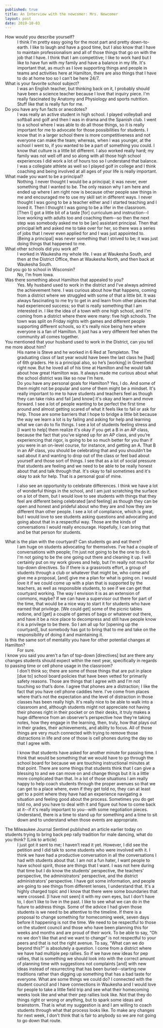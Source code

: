 ```yaml
---
published: true
title: An Interview with the newcomer: Mrs. Newcomer
layout: post
date: 2019-10-03
---
```


<dl>
  <dt>How would you describe yourself?</dt>
<dd>I think I'm pretty easy going for the most part and pretty down-to-earth. I like to laugh and have a good time, but I also know that I have to maintain professionalism and all of those things that go on with the job that I have. I think that I am competitive; I like to work hard but I like to have fun with my family and have a balance in my life. It's important that, as much as I love supporting things and people in teams and activities here at Hamilton, there are also things that I have to do at home too so I can't be here 24/7.</dd>
  
  <dt>What is your favorite school subject?</dt>
<dd>I was an English teacher, but thinking back on it, I probably should have been a science teacher because I love that inquiry piece. I'm really fascinated by Anatomy and Physiology and sports nutrition. Stuff like that is really fun for me.</dd>
  
  <dt> Do you have any fun facts or anecdotes? </dt>
<dd>I was really an active student in high school. I played volleyball and softball and golf and then I was in drama and the Spanish club. I went to a school where I was able to do all those things, so it is really important for me to advocate for those possibilities for students. I know that in a larger school there is more competitiveness and not everyone can make the team; whereas, when I was younger, at the school I went to, if you wanted to be a part of something you could. I know that culture is a little bit different. I also worked really hard; my family was not well off and so along with all those high school experiences I did work a lot of hours too so I understand that balance. I was a collegiate athlete as well so I played golf in college and I think coaching and being involved at all ages of your life is really important.</dd>
  
  <dt>What made you want to be a principal?</dt>
<dd>Nothing. I never thought I would be a principal; it was never, ever something that I wanted to be. The only reason why I am here and ended up where I am right now is because other people saw things in me and encouraged me to use my skill set in different ways. I never thought I was going to be a teacher either and I started teaching and I loved it. Then I thought I was going to be a lifer in the classroom. [Then I] got a little bit of a taste [for] curriculum and instruction--I love working with adults too and coaching them--so then the next step was somebody asked me to be [an] assistant principal. Then that principal left and asked me to take over for her, so there was a series of jobs that I never even applied for and I was just appointed to. [Being a principal] was never something that I strived to be; it was just doing things that happened to me.</dd>
  
  <dt>What other schools did you work at?</dt>
<dd>I worked in Waukesha my whole life. I was at Waukesha South, and then at the District Office, then at Waukesha North, and then back at Waukesha South.</dd>
  
  <dt>Did you go to school in Wisconsin?</dt>
  <dd>No, I'm from Iowa.</dd>
  
  <dt>Was there something about Hamilton that appealed to you?</dt>
<dd>Yes. My husband used to work in the district and I've always admired the achievement here. I was curious about how that happens, coming from a district where we struggled with some of that a little bit. It was always fascinating to me try to get in and learn from other places that had experienced success; so that is really something that I am interested in. I like the idea of a town with one high school, and I'm coming from a district where there were many: five high schools. The town was split on Friday nights with games and different people supporting different schools, so it's really nice being here where everyone is a fan of Hamilton. It just has a very different feel when the community all comes together.</dd>

<dt>You mentioned that your husband used to work in the District, can you tell me more about him? </dt>
<dd>His name is Steve and he worked in 6 Red at Templeton. The graduating class of last year would have been the last class he [had] of 6th graders. He is a principal also, so he’s [working] in Greenfield right now. But he loved all of his time at Hamilton and he would talk about how great Hamilton was. It always made me curious about what the school district was like so now I’m here.</dd>

<dd>Do you have any personal goals for Hamilton?
Yes, I do. And some of them might not be popular and some of them might be a mindset. It's really important to me to have students and teachers feel as though they can take risks and fail [and know] it's okay and learn and move forward. I see a lot of people wanting to be perfect the first time around and almost getting scared of what it feels like to fail or ask for help. Those are some barriers that I hope to bridge a little bit because the way we learn a lot is by failing and asking for help and learning what we can do to fix things. I see a lot of students feeling stress and [I want to help] them realize it's okay if you get a B in an AP class, because the fact that you’ve signed up for an AP class, and you’re experiencing that rigor, is going to be so much better for you than if you were in an on-level course, for instance, and getting an A. That B in an AP class, you should be celebrating that and you shouldn’t be sad about it and wanting to drop out of the class or feel bad about yourself and those sort of things. I see that as a lot of social pressure that students are feeling and we need to be able to be really honest about that and talk through that. It's okay to fail sometimes and it's okay to ask for help. That is a personal goal of mine.

I also see an opportunity to celebrate differences. I think we have a lot of wonderful things in the school, and I am just scratching the surface on a lot of them, but I would love to see students with things that they feel are different being celebrated [and feeling] as though they can be open and honest and prideful about who they are and how they are different than other people. I see a lot of compliance, which is great, but I would love to see students asking questions and advocating and going about that in a respectful way. Those are the kinds of conversations I would really encourage. Hopefully, I can bring that and be that person for students.</dd>

<dt>What is the plan with the courtyard? Can students go and eat there?</dt>
<dd>I am huge on students advocating for themselves. I’ve had a couple of conversations with people; I’m just not going to be the one to do it. I'm not going to be the one going out there and cleaning it up. I will certainly put on my work gloves and help, but I’m really not much for top-down directives. So if there is a grassroots effort, a group of students through a club or whatever that might be, who come and give me a proposal, [and] give me a plan for what is going on. I would love it if we could come up with a plan that is supported by the teachers, as well as responsible students, to see if we can get that courtyard working. The way I envision it is as an extension of commons, maybe? If we can have a supervisor out there for part of the time, that would be a nice way to start it for students who have earned that privilege. [We could get] some of the picnic tables redone, and [get] a couple of games of bags or whatever out there, and have it be a nice place to decompress and still have people know it is a privilege to be there. So I am all up for [opening up the courtyard], but somebody has got to bring that to me and take on the responsibility of doing it and maintaining it.</dd>

<dt>Is this the same sort of mentality you have for other potential changes at Hamilton?</dt>
<dd>For sure.</dd>

<dt>I know you said you aren't a fan of top-down [directives] but are there any changes students should expect within the next year, specifically in regards to passing time or cell phone usage in the classroom? </dt>
<dd>I don't think so; there are some of those things that are put in place [due to] school board policies that have been vetted for primarily safety reasons. Those are things that I agree with and I'm not touching so that’s done. I agree that phones are a distraction; I like the fact that you have cell phone caddies here. I’ve come from places where that’s not the expectation and the level of distraction in those classes has been really high. It's really nice to be able to walk into a classroom and, although students might not appreciate not having their phones right in their pocket or on their desks, it truly makes a huge difference from an observer’s perspective how they’re taking notes, how they engage in the learning, then, truly, how that plays out in their grades, their achievements, and ability to focus. All of those things are very much connected with trying to remove those distractions in life and one of those is cell phones during the day so that I agree with.

I know that students have asked for another minute for passing time. I think that would be something that we would have to go through the school board for because we are touching instructional minutes at that point. There are some things that students think that I can give a blessing to and we can move on and change things but it is a little more complicated than that. In a lot of those situations I am really happy to help coach students through the proper avenues so that we can get to a place where, even if they get told no, they can at least get to a point where they have had an experience navigating a situation and feeling good about the process. Sometimes you do get told no, and you have to deal with it and figure out how to come back at it--if it's really important to you--with some negotiation pieces. Understand, there is a time to stand up for something and a time to sit down and to understand when those events are appropriate.</dd>

<dt>The Milwaukee Journal Sentinel published an article earlier today on students trying to bring back pep rally tradition for male dancing, what do you think? (Link to article)</dt>

<dd>I just got it sent to me; I haven’t read it yet. However, I did see the petition and I did talk to some students who were involved with it. I think we have had a productive conversation in all the conversations I had with students about that. I am not a fun hater, I want people to have school spirit, those are things that I want. I was not here during that time but I do know the students’ perspective, the teachers’ perspective, the administrators’ perspective, and the district administrators’ perspective. I have got some information, and people are going to see things from different lenses, I understand that. It's a highly charged topic and I know that there were some boundaries that were crossed. [I have not seen] it with my own eyes, but I don't have to, I don't like to live in the past. I like to see what we can do in the future to address things. Some of the advice I had given those students is we need to be attentive to the timeline. If there is a proposal to change something for homecoming week, seven days before it happening is not the time. We need to be respectful to those on the student council and those who have been planning this for weeks and months and are proud of their work. To be able to say, “Oh no we don't like that and we want to change” is not respectful to your peers and that is not the right avenue. To say, “What can we do beyond this?” is absolutely a question. I come from a district where we have had multiple pep rallies. So if we have new ideas for pep rallies, that is something we should look into with the correct amount of planning time with suggestions not complaints [and] with new ideas instead of resurrecting that has been buried--starting new traditions rather than digging up something that has a bad taste for everyone. What are some things we could do? I connected with the student council and I have connections in Waukesha and I would love for people to take a little field trip and see what their homecoming weeks look like and what their pep rallies look like. Not that they do things right or wrong or anything, but to spark some ideas and brainstorm. That is what my suggestion is and I am willing to coach students through what that process looks like. To make any changes for next week, I don't think that is fair to anybody so we are not going to go down that route.</dd>
</dl>
